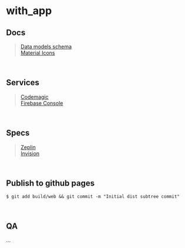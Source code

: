 # with_app

## Docs

> [Data models schema](https://docs.google.com/drawings/d/1ajfmi8cEDffEGTRlMbKvoyijV7SPEjhBuKF0jYHLx5k/edit)  
> [Material Icons](https://material.io/resources/icons/?search=phone&style=baseline)

<br>

## Services

> [Codemagic](https://codemagic.io/app/5f4515cd55449d000fe1b102)  
> [Firebase Console](https://console.firebase.google.com/u/0/project/with-flutter-app-ae099/firestore/data~2F)

<br>

## Specs

> [Zeplin](https://app.zeplin.io/project/5f1ef2336d077042adcdbdd5)  
> [Invision](https://projects.invisionapp.com/share/84XUFY6SRXW#/screens)

<br>

## Publish to github pages

```
$ git add build/web && git commit -m "Initial dist subtree commit"
```

<br>

## QA

...
